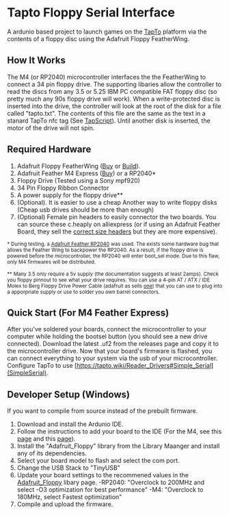 # Tapto Floppy Serial Interface
A ardunio based project to launch games on the [TapTo](https://tapto.wiki/Main_Page) platform via the contents of a floppy disc using the Adafruit Floppy FeatherWing.

## How It Works
The M4 (or RP2040) microcontroller interfaces the the FeatherWing to connect a 34 pin floppy drive. The supporting libaries allow the controller to read the discs from any 3.5 or 5.25 IBM PC compatible FAT floppy disc (so pretty much any 90s floppy drive will work). When a write-protected disc is inserted into the drive, the controller will look at the root of the disk for a file called "tapto.txt". The contents of this file are the same as the text in a stanard TapTo nfc tag (See [TapScript](https://tapto.wiki/TapScript)). Until another disk is inserted, the motor of the drive will not spin.

## Required Hardware
1. Adafruit Floppy FeatherWing ([Buy](https://www.adafruit.com/product/5679) or [Build](https://github.com/adafruit/Adafruit_Floppy_FeatherWing_PCB)).
2. Adafruit Feather M4 Express ([Buy](https://www.adafruit.com/product/3857)) or a RP2040*
3. Floppy Drive (Tested using a Sony mpf920)
4. 34 Pin Floppy Ribbon Connector
5. A power supply for the floppy drive**
6. (Optional). It is easier to use a cheap Another way to write floppy disks (Cheap usb drives should be more than enough)
7. (Optional) Female pin headers to easily connector the two boards. You can source these c.heaply on alliexpress (or if using an Adafruit Feather Board, they sell the [correct size headers](https://www.adafruit.com/product/2940) but they are more expensive).

<sup>\* During testing, a [Adafruit Feather RP2040](https://www.adafruit.com/product/4884) was used. The exists some hardware bug that allows the Feather Wing to backpower the RP2040. As a result, if the floppy drive is powered before the microcontroller, the RP2040 will enter boot_sel mode. Due to this flaw, only M4 firmwares will be distributed.</sup>

<sup>\** Many 3.5 only require a 5v supply (the documentation suggests at least 2amps). Check you floppy pinnout to see what your drive requires. You can use a 4-pin AT / ATX / IDE Molex to Berg Floppy Drive Power Cable (adafruit as sells [one](https://www.adafruit.com/product/425)) that you can use to plug into a apporpriate supply or use to solder you own barrel connectors.</sup>

## Quick Start (For M4 Feather Express)
After you've soldered your boards, connect the microcontroller to your computer while holding the bootsel button (you should see a new drive connected). Download the latest .uf2 from the releases page and copy it to the microcontroller drive. Now that your board's firmware is flashed, you can connect everything to your system via the usb of your microcontroller. Configure TapTo to use [https://tapto.wiki/Reader_Drivers#Simple_Serial](SimpleSerial).

## Developer Setup (Windows)
If you want to compile from source instead of the prebuilt firmware.
1. Download and install the Ardunio IDE.
2. Follow the instructions to add your board to the IDE (For the M4, see this [page](https://learn.adafruit.com/adafruit-feather-m4-express-atsamd51/setup) and this [page](https://learn.adafruit.com/adafruit-feather-m4-express-atsamd51/using-with-arduino-ide)).
3. Install the "Adafruit_Floppy" library from the Library Maanger and install any of its dependencies.
4. Select your board model to flash and select the com port.
5. Change the USB Stack to "TinyUSB"
6. Update your board settings to the recommened values in the [Adafruit_Floppy](https://github.com/adafruit/Adafruit_Floppy) libary page.
   -RP2040: "Overclock to 200MHz and select -O3 optimization for best performance"
   -M4: "Overclock to 180MHz, select Fastest optimization"
7. Compile and upload the firmware.
